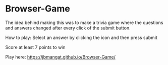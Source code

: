 # Browser-Game
The idea behind making this was to make a trivia game where the questions and answers changed after every click of the submit button.

How to play:
Select an answer by clicking the icon and then press submit

Score at least 7 points to win

Play here: 
https://jbmangat.github.io/Browser-Game/
